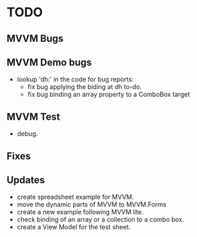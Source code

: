 # TODO

## MVVM Bugs

## MVVM Demo bugs

* lookup 'dh:' in the code for bug reports:
  * fix bug applying the biding at dh to-do.
  * fix bug binding an array property to a ComboBox target

## MVVM Test

* debug.

## Fixes

## Updates

* create spreadsheet example for MVVM.
* move the dynamic parts of MVVM to MVVM.Forms
* create a new example following MVVM lite.
* check binding of an array or a collection to a combo box.
* create a View Model for the test sheet.



	
	

	

